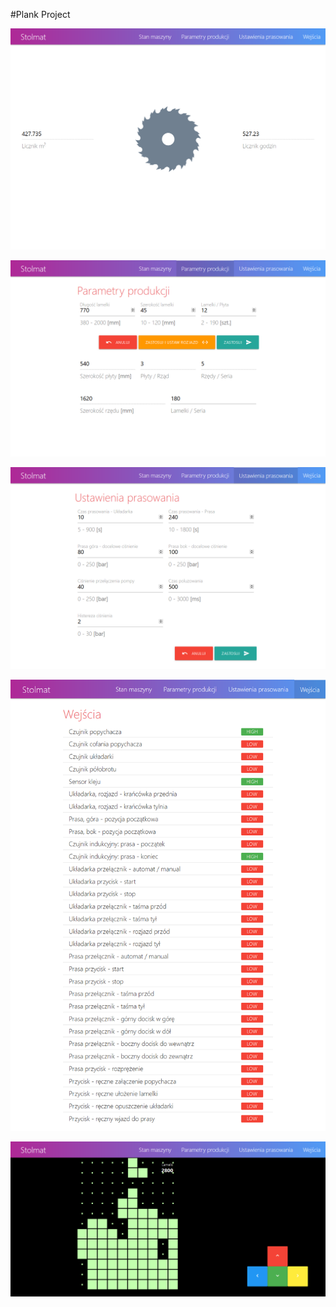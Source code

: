 #Plank Project

![](Pics/index.png)

![](Pics/params.png)

![](Pics/settings.png)

![](Pics/inputs.png)

![](Pics/easter-egg.png)
